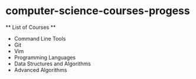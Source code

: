 # computer-science-courses-progess
** List of Courses **

- Command Line Tools
- Git
- Vim
- Programming Languages
- Data Structures and Algorithms 
- Advanced Algorithms
